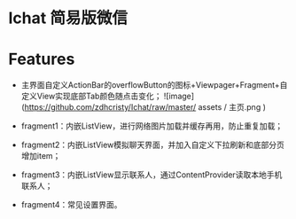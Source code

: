 # Ichat 简易版微信
  
  
# Features
- 主界面自定义ActionBar的overflowButton的图标+Viewpager+Fragment+自定义View实现底部Tab颜色随点击变化；
![image](https://github.com/zdhcristy/Ichat/raw/master/ assets / 主页.png )
- fragment1：内嵌ListView，进行网络图片加载并缓存再用，防止重复加载；

- fragment2：内嵌ListView模拟聊天界面，并加入自定义下拉刷新和底部分页增加item；

- fragment3：内嵌ListView显示联系人，通过ContentProvider读取本地手机联系人；

- fragment4：常见设置界面。
